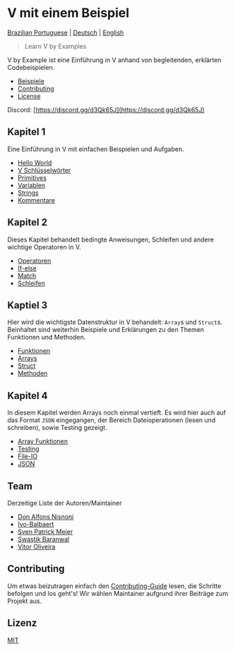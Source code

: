# V mit einem Beispiel

[Brazilian Portuguese](../pt-br/) \| [Deutsch](./) \| [English](../)

> Learn V by Examples

V by Example ist eine Einführung in V anhand von begleitenden, erklärten Codebeispielen.

* [Beispiele](https://github.com/v-community/v_by_example/tree/73c4624c87adba104b8015caaf7e04cd7426732f/de/examples/README.md)
* [Contributing](./#contributing)
* [License](./#license)

Discord: [https://discord.gg/d3Qk65J](https://discord.gg/d3Qk65J)

## Kapitel 1

Eine Einführung in V mit einfachen Beispielen und Aufgaben.

* [Hello World](examples/section_1/hello_world.md)
* [V Schlüsselwörter](examples/section_1/keywords.md)
* [Primitives](examples/section_1/primitives.md)
* [Variablen](examples/section_1/variables.md)
* [Strings](examples/section_1/strings.md)
* [Kommentare](examples/section_1/comment.md)

## Kapitel 2

Dieses Kapitel behandelt bedingte Anweisungen, Schleifen und andere wichtige Operatoren in V.

* [Operatoren](examples/section_2/operator.md)
* [If-else](examples/section_2/if-else.md)
* [Match](https://github.com/v-community/v_by_example/tree/73c4624c87adba104b8015caaf7e04cd7426732f/de/de/examples/section_2/match.md)
* [Schleifen](https://github.com/v-community/v_by_example/tree/73c4624c87adba104b8015caaf7e04cd7426732f/de/de/examples/section_2/loops.md)

## Kaptiel 3

Hier wird die wichtigste Datenstruktur in V behandelt: `Array`s und `Struct`s. Beinhaltet sind weiterhin Beispiele und Erklärungen zu den Themen Funktionen und Methoden.

* [Funktionen](https://github.com/v-community/v_by_example/tree/73c4624c87adba104b8015caaf7e04cd7426732f/de/de/examples/section_3/functions.md)
* [Arrays](https://github.com/v-community/v_by_example/tree/73c4624c87adba104b8015caaf7e04cd7426732f/de/de/examples/section_3/arrays.md)
* [Struct](https://github.com/v-community/v_by_example/tree/73c4624c87adba104b8015caaf7e04cd7426732f/de/de/examples/section_3/struct.md)
* [Methoden](https://github.com/v-community/v_by_example/tree/73c4624c87adba104b8015caaf7e04cd7426732f/de/de/examples/section_3/methods.md)

## Kapitel 4

In diesem Kapitel werden Arrays noch einmal vertieft. Es wird hier auch auf das Format `JSON` eingegangen, der Bereich Dateioperationen \(lesen und schreiben\), sowie Testing gezeigt.

* [Array Funktionen](https://github.com/v-community/v_by_example/tree/73c4624c87adba104b8015caaf7e04cd7426732f/de/de/examples/section_4/array-functions.md)
* [Testing](https://github.com/v-community/v_by_example/tree/73c4624c87adba104b8015caaf7e04cd7426732f/de/de/examples/section_4/testing.md)
* [File-IO](https://github.com/v-community/v_by_example/tree/73c4624c87adba104b8015caaf7e04cd7426732f/de/de/examples/section_4/files.md)
* [JSON](https://github.com/v-community/v_by_example/tree/73c4624c87adba104b8015caaf7e04cd7426732f/de/de/examples/section_4/json.md)

## Team

Derzeitige Liste der Autoren/Maintainer

* [Don Alfons Nisnoni](https://github.com/dhonx)
* [Ivo-Balbaert](https://github.com/ibalbaert)
* [Sven Patrick Meier](https://github.com/SuicideS3ason)
* [Swastik Baranwal](https://github.com/Delta456)
* [Vitor Oliveira](https://github.com/vbrazo)

## Contributing

Um etwas beizutragen einfach den [Contributing-Guide](contributing.md) lesen, die Schritte befolgen und los geht's! Wir wählen Maintainer aufgrund ihrer Beiträge zum Projekt aus.

## Lizenz

[MIT](https://github.com/v-community/v_by_example/tree/73c4624c87adba104b8015caaf7e04cd7426732f/de/LICENSE/README.md)

